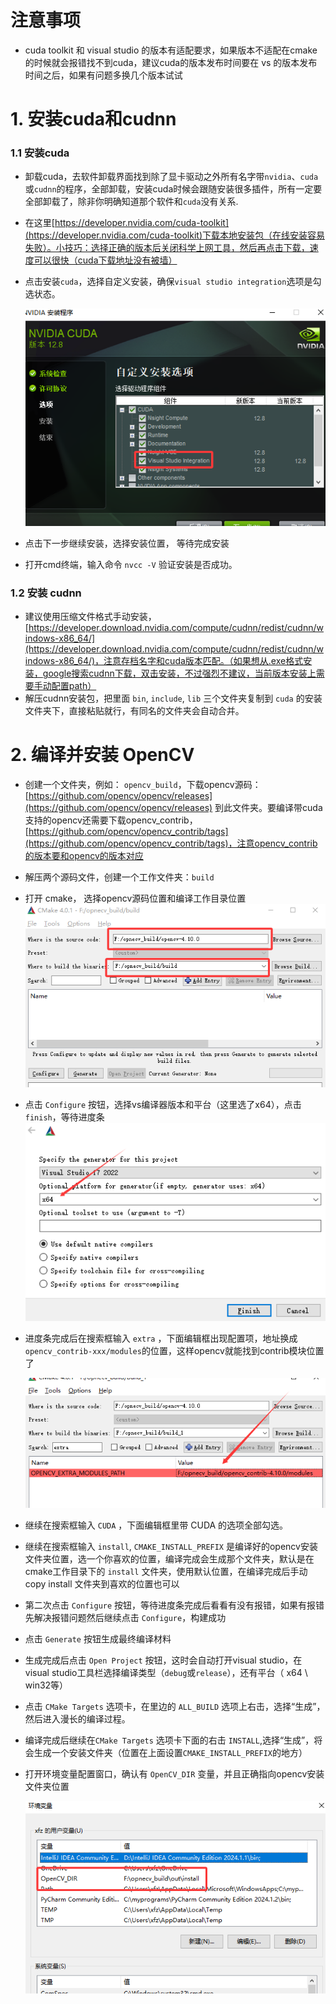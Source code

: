 # 注意事项
- cuda toolkit 和 visual studio 的版本有适配要求，如果版本不适配在cmake的时候就会报错找不到cuda，建议cuda的版本发布时间要在 vs 的版本发布时间之后，如果有问题多换几个版本试试


# 1. 安装cuda和cudnn
### 1.1 安装cuda
- 卸载cuda，去软件卸载界面找到除了显卡驱动之外所有名字带`nvidia`、`cuda`或`cudnn`的程序，全部卸载，安装cuda时候会跟随安装很多插件，所有一定要全部卸载了，除非你明确知道那个软件和`cuda`没有关系.
- 在这里[https://developer.nvidia.com/cuda-toolkit](https://developer.nvidia.com/cuda-toolkit)下载本地安装包（在线安装容易失败）。小技巧：选择正确的版本后关闭科学上网工具，然后再点击下载，速度可以很快（cuda下载地址没有被墙）
- 点击安装`cuda`，选择自定义安装，确保`visual studio integration`选项是勾选状态。

    ![tu](https://github.com/xufuzhi/nootbook/blob/images/all_images/1.png)


- 点击下一步继续安装，选择安装位置， 等待完成安装
- 打开cmd终端，输入命令 `nvcc -V` 验证安装是否成功。
### 1.2 安装 cudnn
- 建议使用压缩文件格式手动安装，[https://developer.download.nvidia.com/compute/cudnn/redist/cudnn/windows-x86_64/](https://developer.download.nvidia.com/compute/cudnn/redist/cudnn/windows-x86_64/)，注意存档名字和cuda版本匹配。（如果想从.exe格式安装，google搜索cudnn下载，双击安装，不过强烈不建议，当前版本安装上需要手动配置path）
- 解压cudnn安装包，把里面 `bin`, `include`, `lib` 三个文件夹复制到 `cuda` 的安装文件夹下，直接粘贴就行，有同名的文件夹会自动合并。

# 2. 编译并安装 OpenCV
- 创建一个文件夹，例如： `opencv_build`，下载opencv源码： [https://github.com/opencv/opencv/releases](https://github.com/opencv/opencv/releases) 到此文件夹。要编译带cuda支持的opencv还需要下载opencv_contrib，[https://github.com/opencv/opencv_contrib/tags](https://github.com/opencv/opencv_contrib/tags)，注意opencv_contrib的版本要和opencv的版本对应
- 解压两个源码文件，创建一个工作文件夹：`build`
- 打开 cmake， 选择opencv源码位置和编译工作目录位置
    ![](https://github.com/xufuzhi/nootbook/blob/images/all_images/2.png)

- 点击 `Configure` 按钮，选择vs编译器版本和平台（这里选了x64），点击`finish`，等待进度条
    ![](https://github.com/xufuzhi/nootbook/blob/images/all_images/3.png)

- 进度条完成后在搜索框输入 `extra` ，下面编辑框出现配置项，地址换成`opencv_contrib-xxx/modules`的位置，这样opencv就能找到contrib模块位置了

    ![](https://github.com/xufuzhi/nootbook/blob/images/all_images/4.png)
- 继续在搜索框输入 `CUDA` ，下面编辑框里带 CUDA 的选项全部勾选。
- 继续在搜索框输入 `install`, `CMAKE_INSTALL_PREFIX` 是编译好的opencv安装文件夹位置，选一个你喜欢的位置，编译完成会生成那个文件夹，默认是在cmake工作目录下的 `install` 文件夹，使用默认位置，在编译完成后手动copy install 文件夹到喜欢的位置也可以
- 第二次点击 `Configure` 按钮，等待进度条完成后看看有没有报错，如果有报错先解决报错问题然后继续点击 `Configure`，构建成功
- 点击 `Generate` 按钮生成最终编译材料
- 生成完成后点击 `Open Project` 按钮，这时会自动打开visual studio，在visual studio工具栏选择编译类型（`debug`或`release`），还有平台（ x64 \ win32等）
- 点击 `CMake Targets` 选项卡，在里边的 `ALL_BUILD` 选项上右击，选择“生成”，然后进入漫长的编译过程。
- 编译完成后继续在`CMake Targets` 选项卡下面的右击 `INSTALL`,选择“生成”，将会生成一个安装文件夹（位置在上面设置`CMAKE_INSTALL_PREFIX`的地方）
- 打开环境变量配置窗口，确认有 `OpenCV_DIR` 变量，并且正确指向opencv安装文件夹位置

    ![](https://github.com/xufuzhi/nootbook/blob/images/all_images/5.png)
